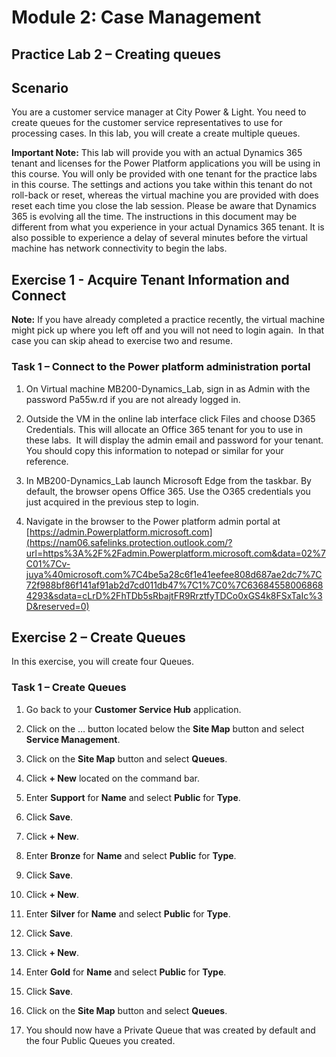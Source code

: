Module 2: Case Management
=========================

## Practice Lab 2 – Creating queues

Scenario
--------

You are a customer service manager at City Power & Light. You need to create
queues for the customer service representatives to use for processing cases. In
this lab, you will create a create multiple queues.

**Important Note:** This lab will provide you with an actual Dynamics 365 tenant
and licenses for the Power Platform applications you will be using in this
course. You will only be provided with one tenant for the practice labs in this
course. The settings and actions you take within this tenant do not roll-back or
reset, whereas the virtual machine you are provided with does reset each time
you close the lab session. Please be aware that Dynamics 365 is evolving all the time. The
instructions in this document may be different from what you experience in your
actual Dynamics 365 tenant. It is also possible to experience a delay of several
minutes before the virtual machine has network connectivity to begin the labs.

Exercise 1 - Acquire Tenant Information and Connect
---------------------------------------------------

**Note:** If you have already completed a practice recently, the virtual machine
might pick up where you left off and you will not need to login again.  In that
case you can skip ahead to exercise two and resume.

### Task 1 – Connect to the Power platform administration portal

1.  On Virtual machine MB200-Dynamics_Lab, sign in as Admin with the password
    Pa55w.rd if you are not already logged in.

2.  Outside the VM in the online lab interface click Files and choose D365
    Credentials. This will allocate an Office 365 tenant for you to use in these
    labs.  It will display the admin email and password for your tenant.  You
    should copy this information to notepad or similar for your reference.

3.  In MB200-Dynamics_Lab launch Microsoft Edge from the taskbar. By default,
    the browser opens Office 365. Use the O365 credentials you just acquired in
    the previous step to login.

4.  Navigate in the browser to the Power platform admin portal at
    [https://admin.Powerplatform.microsoft.com](https://nam06.safelinks.protection.outlook.com/?url=https%3A%2F%2Fadmin.Powerplatform.microsoft.com&data=02%7C01%7Cv-juya%40microsoft.com%7C4be5a28c6f1e41eefee808d687ae2dc7%7C72f988bf86f141af91ab2d7cd011db47%7C1%7C0%7C636845580068684293&sdata=cLrD%2FhTDb5sRbajtFR9RrztfyTDCo0xGS4k8FSxTaIc%3D&reserved=0)

Exercise 2 – Create Queues
--------------------------

In this exercise, you will create four Queues.

### Task 1 – Create Queues

1.  Go back to your **Customer Service Hub** application.

2.  Click on the … button located below the **Site Map** button and select
    **Service Management**.

3.  Click on the **Site Map** button and select **Queues**.

4.  Click **+ New** located on the command bar.

5.  Enter **Support** for **Name** and select **Public** for **Type**.

6.  Click **Save**.

7.  Click **+ New**.

8.  Enter **Bronze** for **Name** and select **Public** for **Type**.

9.  Click **Save**.

10. Click **+ New**.

11. Enter **Silver** for **Name** and select **Public** for **Type**.

12. Click **Save**.

13. Click **+ New**.

14. Enter **Gold** for **Name** and select **Public** for **Type**.

15. Click **Save**.

16. Click on the **Site Map** button and select **Queues**.

17. You should now have a Private Queue that was created by default and the four
    Public Queues you created.

